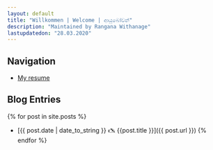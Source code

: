 ```yaml
---
layout: default
title: "Willkommen | Welcome | ආයුබෝවන්"
description: "Maintained by Rangana Withanage"
lastupdatedon: "28.03.2020"
---
```

## Navigation

- [My resume](./resume.html) 

## Blog Entries

{% for post in site.posts %} 
- [{{ post.date | date_to_string }} 🖎 {{post.title }}]({{ post.url }})
{% endfor %}
